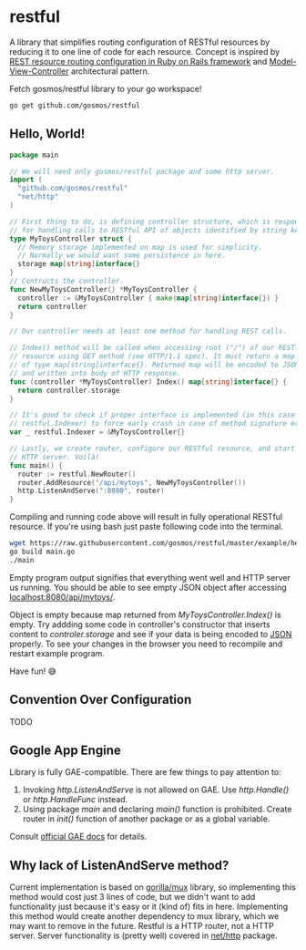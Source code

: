 restful
=======

A library that simplifies routing configuration of RESTful resources
by reducing it to one line of code for each resource. Concept is inspired
by [REST resource routing configuration in Ruby on Rails framework](
http://guides.rubyonrails.org/routing.html#resource-routing-the-rails-default)
and [Model-View-Controller](
http://en.wikipedia.org/wiki/Model%E2%80%93view%E2%80%93controller)
architectural pattern.

Fetch gosmos/restful library to your go workspace!

```bash
go get github.com/gosmos/restful
```

Hello, World!
-------------

```go
package main

// We will need only gosmos/restful package and some http server.
import (
  "github.com/gosmos/restful"
  "net/http"
)

// First thing to do, is defining controller structure, which is responsible
// for handling calls to RESTful API of objects identified by string keys.
type MyToysController struct {
  // Memory storage implemented on map is used for simplicity.
  // Normally we would want some persistence in here.
  storage map[string]interface{}
}
// Contructs the controller.
func NewMyToysController() *MyToysController {
  controller := &MyToysController { make(map[string]interface{}) }
  return controller
}

// Our controller needs at least one method for handling REST calls.

// Index() method will be called when accessing root ("/") of our RESTful
// resource using GET method (see HTTP/1.1 spec). It must return a map 
// of type map[string]interface{}. Returned map will be encoded to JSON
// and written into body of HTTP response.
func (controller *MyToysController) Index() map[string]interface{} {
  return controller.storage
}

// It's good to check if proper interface is implemented (in this case
// restful.Indexer) to force early crash in case of method signature error.
var _ restful.Indexer = &MyToysController{}

// Lastly, we create router, configure our RESTful resource, and start
// HTTP server. Voilà!
func main() {
  router := restful.NewRouter()
  router.AddResource("/api/mytoys", NewMyToysController())
  http.ListenAndServe(":8080", router)
}
```

Compiling and running code above will result in fully operational RESTful
resource. If you're using bash just paste following code into the terminal.

```bash
wget https://raw.githubusercontent.com/gosmos/restful/master/example/hello/main.go
go build main.go
./main
```

Empty program output signifies that everything went well and HTTP server
us running. You should be able to see empty JSON object after accessing
[localhost:8080/api/mytoys/](http://localhost:8080/api/mytoys/).

Object is empty because map returned from *MyToysController.Index()*
is empty. Try addding some code in controller's constructor
that inserts content to *controler.storage* and see if your data
is being encoded to [JSON](http://json.org/) properly.
To see your changes in the browser you need to recompile and restart
example program.

Have fun! :sweat_smile:

Convention Over Configuration
-----------------------------

TODO

Google App Engine
-----------------

Library is fully GAE-compatible. There are few things to pay attention to:
 1. Invoking *http.ListenAndServe* is not allowed on GAE.
    Use *http.Handle()* or *http.HandleFunc* instead.
 2. Using package *main* and declaring *main()* function is prohibited.
    Create router in *init()* function of another package
    or as a global variable.

Consult [official GAE docs](
https://developers.google.com/appengine/docs/go/gettingstarted/helloworld)
for details.

Why lack of ListenAndServe method?
--------------------------------------

Current implementation is based on
[gorilla/mux](http://www.gorillatoolkit.org/pkg/mux) library,
so implementing this method would cost just 3 lines of code,
but we didn't want to add functionality just because it's easy
or it (kind of) fits in here. Implementing this method
would create another dependency to mux library,
which we may want to remove in the future.
Restful is a HTTP router, not a HTTP server.
Server functionality is (pretty well) covered
in [net/http](http://golang.org/pkg/net/http/) package.

